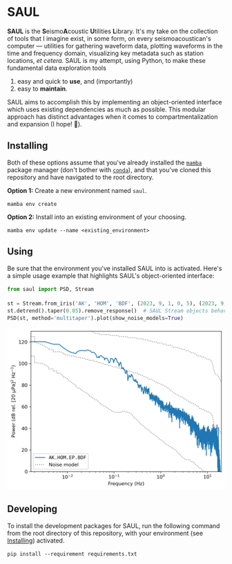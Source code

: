 # SAUL

**SAUL** is the **S**eismo**A**coustic **U**tilities **L**ibrary. It's my take on the
collection of tools that I imagine exist, in some form, on every seismoacoustican's
computer — utilities for gathering waveform data, plotting waveforms in the time and
frequency domain, visualizing key metadata such as station locations, _et cetera._ SAUL
is my attempt, using Python, to make these fundamental data exploration tools

1. easy and quick to **use**, and (importantly)
2. easy to **maintain**.

SAUL aims to accomplish this by implementing an object-oriented interface which uses
existing dependencies as much as possible. This modular approach has distinct advantages
when it comes to compartmentalization and expansion (I hope! 🤞).

## Installing

Both of these options assume that you've already installed the
[`mamba`](https://mamba.readthedocs.io/en/latest/) package manager (don't bother with
[`conda`](https://docs.conda.io/en/latest/)), and that you've cloned this repository and
have navigated to the root directory.

**Option 1:** Create a new environment named `saul`.
```
mamba env create
```

**Option 2:** Install into an existing environment of your choosing.
```
mamba env update --name <existing_environment>
```

## Using

Be sure that the environment you've installed SAUL into is activated. Here's a simple
usage example that highlights SAUL's object-oriented interface:
```python
from saul import PSD, Stream

st = Stream.from_iris('AK', 'HOM', 'BDF', (2023, 9, 1, 0, 5), (2023, 9, 1, 0, 15))
st.detrend().taper(0.05).remove_response()  # SAUL Stream objects behave like ObsPy's
PSD(st, method='multitaper').plot(show_noise_models=True)
```
<img src="psd_example.png" width=550>

## Developing

To install the development packages for SAUL, run the following command from the root
directory of this repository, with your environment (see [Installing](#installing))
activated.
```
pip install --requirement requirements.txt
```
